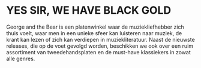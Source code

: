 # YES SIR, WE HAVE BLACK GOLD

George and the Bear is een platenwinkel waar de muziekliefhebber zich thuis voelt, waar men in een unieke sfeer kan luisteren naar muziek, de krant kan lezen of zich kan verdiepen in muziekliteratuur.
Naast de nieuwste releases, die op de voet gevolgd worden, beschikken we ook over een ruim assortiment van tweedehandsplaten en de must-have klassiekers in zowat alle genres.
